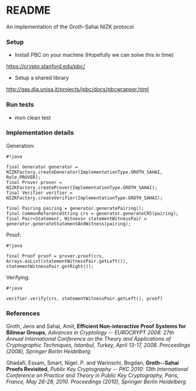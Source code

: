 # README #

An implementation of the Groth-Sahai NIZK protocol

### Setup ###

* Install PBC on your machine (Hopefully we can solve this in time)

https://crypto.stanford.edu/pbc/

* Setup a shared library

http://gas.dia.unisa.it/projects/jpbc/docs/pbcwrapper.html

### Run tests ###
* mvn clean test

### Implementation details ###
Generation:
```
#!java

final Generator generator = NIZKFactory.createGenerator(ImplementationType.GROTH_SAHAI, Role.PROVER);
final Prover prover = NIZKFactory.createProver(ImplementationType.GROTH_SAHAI);
final Verifier verifier = NIZKFactory.createVerifier(ImplementationType.GROTH_SAHAI);

final Pairing pairing = generator.generatePairing();
final CommonReferenceString crs = generator.generateCRS(pairing);
final Pair<Statement, Witness> statementWitnessPair = generator.generateStatementAndWitness(pairing);
```

Proof:
```
#!java

final Proof proof = prover.proof(crs, Arrays.asList(statementWitnessPair.getLeft()), statementWitnessPair.getRight());
```

Verifying:
```
#!java

verifier.verify(crs, statementWitnessPair.getLeft(), proof)
```

### References ###
Groth, Jens and Sahai, Amit, **Efficient Non-interactive Proof Systems for Bilinear Groups**, *Advances in Cryptology -- EUROCRYPT 2008: 27th Annual International Conference on the Theory and Applications of Cryptographic Techniques, Istanbul, Turkey, April 13-17, 2008. Proceedings (2008), Springer Berlin Heidelberg*

Ghadafi, Essam, Smart, Nigel. P. and Warinschi, Bogdan, **Groth--Sahai Proofs Revisited**, *Public Key Cryptography -- PKC 2010: 13th International Conference on Practice and Theory in Public Key Cryptography, Paris, France, May 26-28, 2010. Proceedings (2010), Springer Berlin Heidelberg*